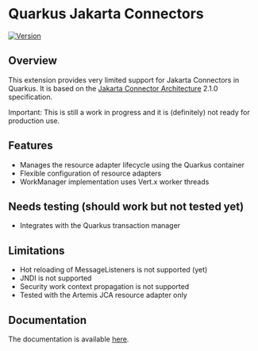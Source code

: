 # Quarkus Jakarta Connectors

[![Version](https://img.shields.io/maven-central/v/io.quarkiverse.jca/quarkus-jca?logo=apache-maven&style=flat-square)](https://search.maven.org/artifact/io.quarkiverse.jca/quarkus-jca)

## Overview

This extension provides very limited support for Jakarta Connectors in Quarkus. It is based on
the [Jakarta Connector Architecture](https://projects.eclipse.org/projects/ee4j.jca) 2.1.0 specification.

Important: This is still a work in progress and it is (definitely) not ready for production use.

## Features

- Manages the resource adapter lifecycle using the Quarkus container
- Flexible configuration of resource adapters
- WorkManager implementation uses Vert.x worker threads
 
## Needs testing (should work but not tested yet)

- Integrates with the Quarkus transaction manager

## Limitations

- Hot reloading of MessageListeners is not supported (yet)
- JNDI is not supported
- Security work context propagation is not supported
- Tested with the Artemis JCA resource adapter only

## Documentation

The documentation is available [here](https://docs.quarkiverse.io/quarkus-jca/dev/index.html).
